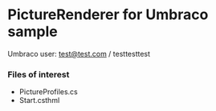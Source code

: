 ﻿# PictureRenderer for Umbraco sample

Umbraco user: test@test.com / testtesttest

### Files of interest
* PictureProfiles.cs
* Start.csthml